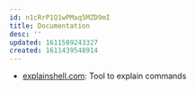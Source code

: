 ```yaml
---
id: n1cRrP1Q1wPMaq5MZD9mI
title: Documentation
desc: ''
updated: 1611589243327
created: 1611439548914
---
```


- [explainshell.com](https://explainshell.com/): Tool to explain commands


